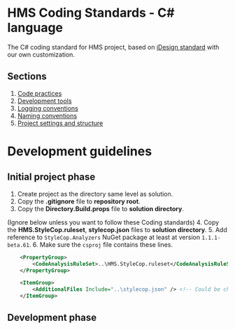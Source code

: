 # HMS Coding Standards - C# language
The C# coding standard for HMS project, based on [iDesign standard](http://www.idesign.net/) with our own customization.

## Sections
1. [Code practices](https://github.com/CloudHMS/HMS.CodingStandard/tree/f321db651dee1a3c54bd213160e4b67a43ff69dd/C%23/Coding%20practices)
2. [Development tools](https://github.com/CloudHMS/HMS.CodingStandard/tree/f321db651dee1a3c54bd213160e4b67a43ff69dd/C%23/Development%20tools)
3. [Logging conventions](https://github.com/CloudHMS/HMS.CodingStandard/tree/f321db651dee1a3c54bd213160e4b67a43ff69dd/C%23/Logging%20conventions)
4. [Naming conventions](https://github.com/CloudHMS/HMS.CodingStandard/tree/f321db651dee1a3c54bd213160e4b67a43ff69dd/C%23/Naming%20conventions)
5. [Project settings and structure](https://github.com/CloudHMS/HMS.CodingStandard/tree/f321db651dee1a3c54bd213160e4b67a43ff69dd/C%23/Project%20settings%20and%20structure)

# Development guidelines
## Initial project phase
1. Create project as the directory same level as solution.
2. Copy the **.gitignore** file to **repository root**.
3. Copy the **Directory.Build.props** file to **solution directory**.

(Ignore below unless you want to follow these Coding standards)
4. Copy the **HMS.StyleCop.ruleset**, **stylecop.json** files to **solution directory**.
5. Add reference to `StyleCop.Analyzers` NuGet package at least at version `1.1.1-beta.61`.
6. Make sure the `csproj` file contains these lines.
```xml
    <PropertyGroup>
        <CodeAnalysisRuleSet>..\HMS.StyleCop.ruleset</CodeAnalysisRuleSet> <!-- Could be changed depends on the location from the project to solution -->
    </PropertyGroup>

    <ItemGroup>
        <AdditionalFiles Include="..\stylecop.json" /> <!-- Could be changed depends on the location from the project to solution -->
    </ItemGroup>
```
## Development phase
